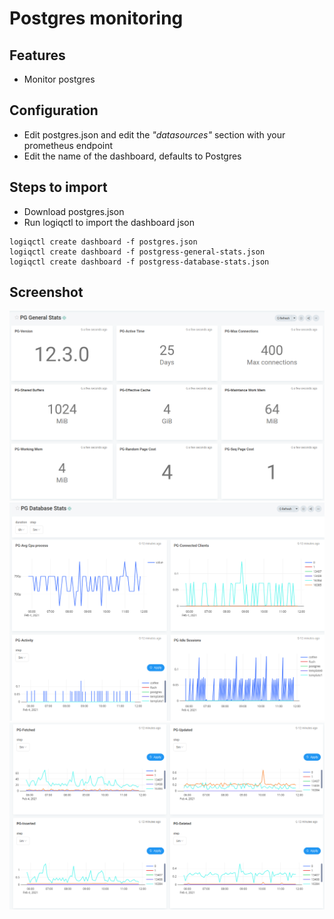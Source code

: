 # Postgres monitoring

## Features
* Monitor postgres

## Configuration

* Edit postgres.json and edit the *"datasources"* section with your prometheus endpoint
* Edit the name of the dashboard, defaults to Postgres

## Steps to import

* Download postgres.json
* Run logiqctl to import the dashboard json

```
logiqctl create dashboard -f postgres.json
logiqctl create dashboard -f postgress-general-stats.json
logiqctl create dashboard -f postgress-database-stats.json
```

## Screenshot
![image info](./pg-general-stats.png)
![image info](./pg-database-stats-1.png)
![image info](./pg-database-stats-2.png)

